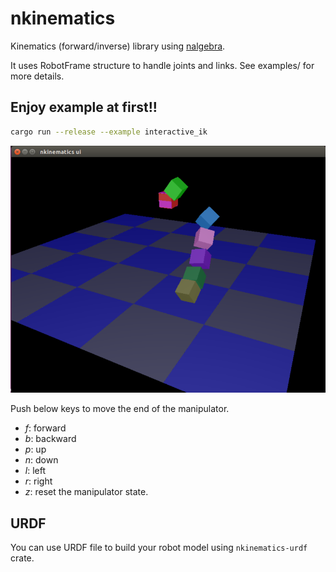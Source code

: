 # nkinematics

Kinematics (forward/inverse) library using [nalgebra](http://nalgebra.org).

It uses RobotFrame structure to handle joints and links.
See examples/ for more details.

## Enjoy example at first!!

```bash
cargo run --release --example interactive_ik
```

![ik_sample](screenshot.png)


Push below keys to move the end of the manipulator.

- *f*: forward
- *b*: backward
- *p*: up
- *n*: down
- *l*: left
- *r*: right
- *z*: reset the manipulator state.

## URDF

You can use URDF file to build your robot model using `nkinematics-urdf` crate.
